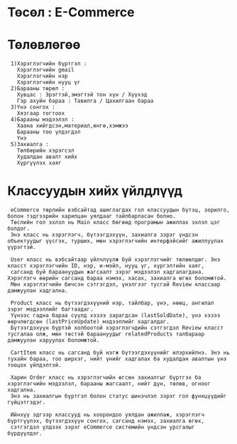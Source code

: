 #   Төсөл : E-Commerce

# Төлөвлөгөө
     1)Хэрэглэгчийн бүртгэл :   
       Хэрэглэгчийн gmail
       Хэрэглэгчийн нэр 
       Хэрэглэгчийн нууц үг
     2)Барааны төрөл :
       Хувцас : Эрэгтэй,эмэгтэй тон хүн / Хүүхэд
       Гэр ахуйн бараа : Тавилга / Цахилгаан бараа
     3)Үнэ сонгох :
       Хязгаар тогтоох
     4)Барааны мэдээлэл :
       Хаана хийгдсэн,материал,өнгө,хэмжээ
       Барааны тоо үлдэгдэл 
       Үнэ
     5)Захиалга :
       Төлбөрийн хэрэгсэл
       Худалдан авалт хийх
       Хүргүүлэх хаяг

# Классуудын хийх үйлдлүүд
     eCommerce төрлийн вэбсайтад ашиглагдах гол классуудын бүтэц, зорилго, болон тэдгээрийн харилцан уялдааг тайлбарласан болно. 
     Төслийн гол эхлэл нь Main класс бөгөөд програмын ажиллах эхлэл цэг болдог. 
     Энэ класс нь хэрэглэгч, бүтээгдэхүүн, захиалга зэрэг үндсэн объектуудыг үүсгэх, турших, мөн хэрэглэгчийн интерфэйсийг ажиллуулах үүрэгтэй.

     User класс нь вэбсайтаар үйлчлүүлж буй хэрэглэгчийг төлөөлдөг. Энэ класст хэрэглэгчийн ID, нэр, и-мэйл, нууц үг, хүргэлтийн хаяг, 
     сагсанд буй бараануудын жагсаалт зэрэг мэдээлэл хадгалагдана. Хэрэглэгч өөрийн сагсанд бараа нэмэх, хасах, захиалга өгөх боломжтой. 
     Мөн хэрэглэгчийн бичсэн сэтгэгдэл, үнэлгээг тусгай Review классаар дамжуулан хадгална.

     Product класс нь бүтээгдэхүүний нэр, тайлбар, үнэ, нөөц, ангилал зэрэг мэдээллийг багтаадаг. 
     Үүнээс гадна бараа сүүлд хэзээ зарагдсан (lastSoldDate), үнэ хэзээ өөрчлөгдсөн (lastPriceUpdate) мэдээллийг хадгалдаг.           
     Бүтээгдэхүүн бүртэй холбоотой хэрэглэгчдийн сэтгэгдэл Review класст тусгалаа олж, мөн төстэй бараануудыг relatedProducts талбараар дамжуулан харуулах боломжтой.

     CartItem класс нь сагсанд буй нэгж бүтээгдэхүүнийг илэрхийлнэ. Энэ нь тухайн бараа, тоо ширхэг, нийт үнийг хадгалах ба худалдан авалтын үнэ тооцох үйлдэлтэй.

     Харин Order класс нь хэрэглэгчийн өгсөн захиалгыг бүртгэх ба хэрэглэгчийн мэдээлэл, барааны жагсаалт, нийт дүн, төлөв, огноог хадгална. 
     Энэ нь захиалгын бүртгэл болон статус шинэчлэл зэрэг гол функцүүдийг гүйцэтгэдэг.

     Ийнхүү эдгээр классууд нь хоорондоо уялдан ажиллаж, хэрэглэгч бүртгүүлэх, бүтээгдэхүүн сонгох, сагсанд нэмэх, захиалга өгөх, 
     сэтгэгдэл үлдээх зэрэг eCommerce системийн үндсэн урсгалыг бүрдүүлдэг.
